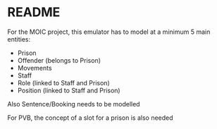 # README

For the MOIC project, this emulator has to model at a minimum 5 main entities:

* Prison
* Offender (belongs to Prison)
* Movements
* Staff
* Role (linked to Staff and Prison)
* Position (linked to Staff and Prison)

Also Sentence/Booking needs to be modelled

For PVB, the concept of a slot for a prison is also needed

